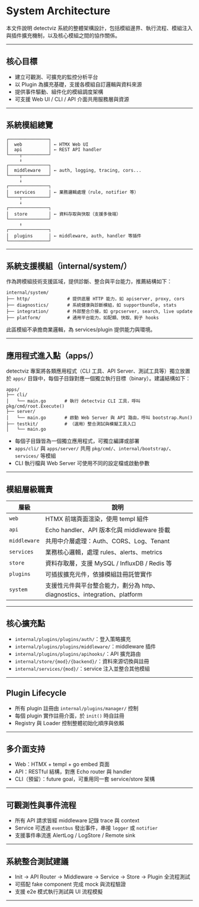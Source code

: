# System Architecture

本文件說明 detectviz 系統的整體架構設計，包括模組邊界、執行流程、模組注入與插件擴充機制，以及核心模組之間的協作關係。

---

## 核心目標

- 建立可觀測、可擴充的監控分析平台
- 以 Plugin 為擴充基礎，支援各模組自訂邏輯與資料來源
- 提供事件驅動、組件化的模組調度架構
- 可支援 Web UI / CLI / API 介面共用服務層與資源

---

## 系統模組總覽

```
┌───────────────┐
│  web          │ ← HTMX Web UI
│  api          │ ← REST API handler
└────┬──────────┘
     ↓
┌───────────────┐
│  middleware   │ ← auth, logging, tracing, cors...
└────┬──────────┘
     ↓
┌───────────────┐
│  services     │ ← 業務邏輯處理（rule, notifier 等）
└────┬──────────┘
     ↓
┌───────────────┐
│  store        │ ← 資料存取與快取（支援多後端）
└───────────────┘
     ↑
┌───────────────┐
│  plugins      │ ← middleware, auth, handler 等插件
└───────────────┘
```

---

## 系統支援模組（internal/system/）

作為跨模組技術支援區域，提供診斷、整合與平台能力，推薦結構如下：

```
internal/system/
├── http/              # 提供底層 HTTP 能力，如 apiserver, proxy, cors
├── diagnostics/       # 系統健康與診斷模組，如 supportbundle, stats
├── integration/       # 外部整合介接，如 grpcserver, search, live update
├── platform/          # 通用平台能力，如配額、快取、鉤子 hooks
```

此區模組不承擔商業邏輯，為 services/plugin 提供能力與環境。

---

## 應用程式進入點（apps/）

detectviz 專案將各類應用程式（CLI 工具、API Server、測試工具等）獨立放置於 `apps/` 目錄中，每個子目錄對應一個獨立執行目標（binary）。建議結構如下：

```
apps/
├── cli/
│   └── main.go       # 執行 detectviz CLI 工具，呼叫 pkg/cmd/root.Execute()
├── server/
│   └── main.go       # 啟動 Web Server 與 API 路由，呼叫 bootstrap.Run()
├── testkit/          # （選用）整合測試與模擬工具入口
│   └── main.go
```

- 每個子目錄皆為一個獨立應用程式，可獨立編譯或部署
- `apps/cli/` 與 `apps/server/` 共用 `pkg/cmd/`、`internal/bootstrap/`、`services/` 等模組
- CLI 執行檔與 Web Server 可使用不同的設定檔或啟動參數

---

## 模組層級職責

| 層級         | 說明 |
|--------------|------|
| `web`        | HTMX 前端頁面渲染，使用 templ 組件 |
| `api`        | Echo handler、API 版本化與 middleware 掛載 |
| `middleware` | 共用中介層處理：Auth、CORS、Log、Tenant |
| `services`   | 業務核心邏輯，處理 rules、alerts、metrics |
| `store`      | 資料存取層，支援 MySQL / InfluxDB / Redis 等 |
| `plugins`    | 可插拔擴充元件，依據模組註冊託管實作 |
| `system`     | 支援性元件與平台整合能力，劃分為 http、diagnostics、integration、platform |

---

## 核心擴充點

- `internal/plugins/plugins/auth/`：登入策略擴充
- `internal/plugins/plugins/middleware/`：middleware 插件
- `internal/plugins/plugins/apihooks/`：API 擴充路由
- `internal/store/{mod}/{backend}/`：資料來源切換與註冊
- `internal/services/{mod}/`：service 注入並整合其他模組

---

## Plugin Lifecycle

- 所有 plugin 註冊由 `internal/plugins/manager/` 控制
- 每個 plugin 實作註冊介面，於 `init()` 時自註冊
- Registry 與 Loader 控制整體初始化順序與依賴

---

## 多介面支持

- Web：HTMX + templ + go embed 頁面
- API：RESTful 結構，對應 Echo router 與 handler
- CLI（預留）：future goal，可重用同一套 service/store 架構

---

## 可觀測性與事件流程

- 所有 API 請求皆經 middleware 記錄 trace 與 context
- Service 可透過 `eventbus` 發出事件，串接 `logger` 或 `notifier`
- 支援事件串流進 AlertLog / LogStore / Remote sink

---

## 系統整合測試建議

- Init → API Router → Middleware → Service → Store → Plugin 全流程測試
- 可搭配 fake component 完成 mock 與流程驗證
- 支援 e2e 模式執行測試與 UI 流程模擬

---